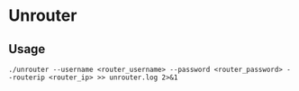 # Unrouter

## Usage

    ./unrouter --username <router_username> --password <router_password> --routerip <router_ip> >> unrouter.log 2>&1
